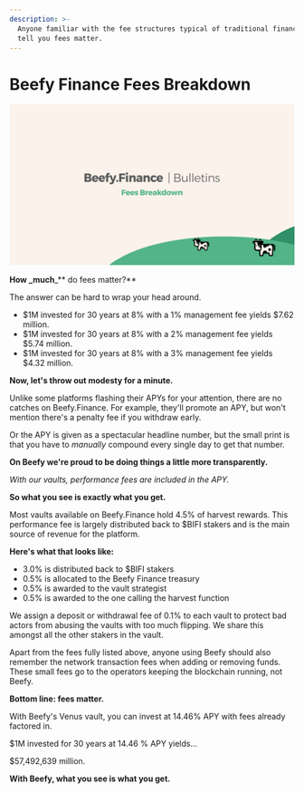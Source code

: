 ```yaml
---
description: >-
  Anyone familiar with the fee structures typical of traditional finance will
  tell you fees matter.
---
```


# Beefy Finance Fees Breakdown

![](../../.gitbook/assets/bulletin-beefy-finance-fees-breakdown.png)

**How \_much**\_\*\* do fees matter?\*\*

The answer can be hard to wrap your head around.

* $1M invested for 30 years at 8% with a 1% management fee yields $7.62 million.
* $1M invested for 30 years at 8% with a 2% management fee yields $5.74 million.
* $1M invested for 30 years at 8% with a 3% management fee yields $4.32 million.

**Now, let's throw out modesty for a minute.**

Unlike some platforms flashing their APYs for your attention, there are no catches on Beefy.Finance. For example, they'll promote an APY, but won't mention there's a penalty fee if you withdraw early.

Or the APY is given as a spectacular headline number, but the small print is that you have to _manually_ compound every single day to get that number.

**On Beefy we're proud to be doing things a little more transparently.**

_With our vaults, performance fees are included in the APY._

**So what you see is exactly what you get.**

Most vaults available on Beefy.Finance hold 4.5% of harvest rewards. This performance fee is largely distributed back to $BIFI stakers and is the main source of revenue for the platform.

**Here's what that looks like:**

* 3.0% is distributed back to $BIFI stakers
* 0.5% is allocated to the Beefy Finance treasury
* 0.5% is awarded to the vault strategist
* 0.5% is awarded to the one calling the harvest function

We assign a deposit or withdrawal fee of 0.1% to each vault to protect bad actors from abusing the vaults with too much flipping. We share this amongst all the other stakers in the vault.

Apart from the fees fully listed above, anyone using Beefy should also remember the network transaction fees when adding or removing funds. These small fees go to the operators keeping the blockchain running, not Beefy.

**Bottom line: fees matter.**

With Beefy's Venus vault, you can invest at 14.46% APY with fees already factored in.

$1M invested for 30 years at 14.46 % APY yields…

$57,492,639 million.

**With Beefy, what you see is what you get.**
